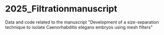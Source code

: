 # 2025_Filtrationmanuscript
Data and code related to the manuscript "Development of a size-separation technique to isolate Caenorhabditis elegans embryos using mesh filters"
